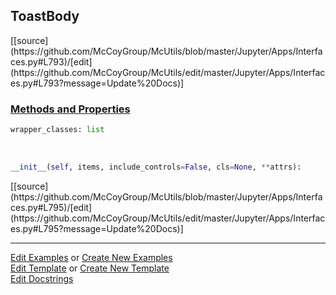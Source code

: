 ## <a id="McUtils.Jupyter.Apps.Interfaces.ToastBody">ToastBody</a> 
<div class="docs-source-link" markdown="1">
[[source](https://github.com/McCoyGroup/McUtils/blob/master/Jupyter/Apps/Interfaces.py#L793)/[edit](https://github.com/McCoyGroup/McUtils/edit/master/Jupyter/Apps/Interfaces.py#L793?message=Update%20Docs)]
</div>



<div class="collapsible-section">
 <div class="collapsible-section collapsible-section-header" markdown="1">
 
### <a class="collapse-link" data-toggle="collapse" href="#methods">Methods and Properties</a> <a class="float-right" data-toggle="collapse" href="#methods"><i class="fa fa-chevron-down"></i></a>

 </div>
 <div class="collapsible-section collapsible-section-body collapse" id="methods" markdown="1">

```python
wrapper_classes: list
```
<a id="McUtils.Jupyter.Apps.Interfaces.ToastBody.__init__" class="docs-object-method">&nbsp;</a> 
```python
__init__(self, items, include_controls=False, cls=None, **attrs): 
```
<div class="docs-source-link" markdown="1">
[[source](https://github.com/McCoyGroup/McUtils/blob/master/Jupyter/Apps/Interfaces.py#L795)/[edit](https://github.com/McCoyGroup/McUtils/edit/master/Jupyter/Apps/Interfaces.py#L795?message=Update%20Docs)]
</div>

 </div>
</div>




___

[Edit Examples](https://github.com/McCoyGroup/McUtils/edit/gh-pages/ci/examples/McUtils/Jupyter/Apps/Interfaces/ToastBody.md) or 
[Create New Examples](https://github.com/McCoyGroup/McUtils/new/gh-pages/?filename=ci/examples/McUtils/Jupyter/Apps/Interfaces/ToastBody.md) <br/>
[Edit Template](https://github.com/McCoyGroup/McUtils/edit/gh-pages/ci/docs/McUtils/Jupyter/Apps/Interfaces/ToastBody.md) or 
[Create New Template](https://github.com/McCoyGroup/McUtils/new/gh-pages/?filename=ci/docs/templates/McUtils/Jupyter/Apps/Interfaces/ToastBody.md) <br/>
[Edit Docstrings](https://github.com/McCoyGroup/McUtils/edit/master/Jupyter/Apps/Interfaces.py#L793?message=Update%20Docs)